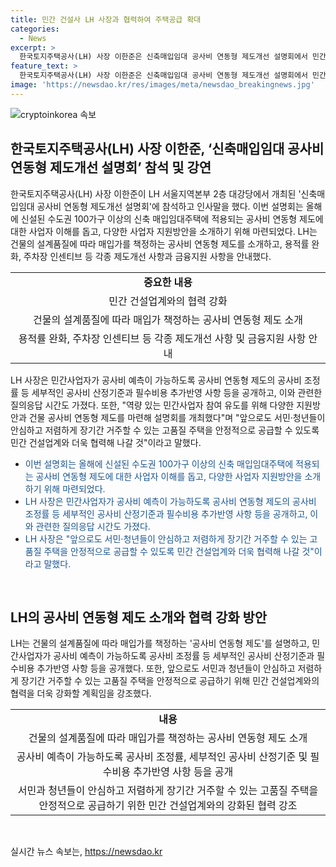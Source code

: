 ```yaml
---
title: 민간 건설사 LH 사장과 협력하여 주택공급 확대
categories:
  - News
excerpt: >
  한국토지주택공사(LH) 사장 이한준은 신축매입임대 공사비 연동형 제도개선 설명회에서 민간 건설업계와의 협력 강화를 강조했다. 이번 설명회는 수도권 100가구 이상 신축 매입임대주택을 위한 공사비 연동형 제도의 이해도 향상과 지원방안 소개를 목적으로 개최됐다. LH는 공사비 연동형 제도를 소개하고, 제도개편 및 금융지원 사항을 안내했으며, 세부적인 공사비 산정기준과 필수비용 추가반영 사항에 대한 정보도 제공했다. 더불어, 이한준 사장은 민간사업자 참여 유도를 위한 다양한 지원방안을 마련하고, 민간 건설업계와의 협력을 더욱 강화해 서민과 청년들에게 안정적이고 저렴한 주택을 제공할 계획이라고 밝혔다.
feature_text: >
  한국토지주택공사(LH) 사장 이한준은 신축매입임대 공사비 연동형 제도개선 설명회에서 민간 건설업계와의 협력 강화를 강조했다. 이번 설명회는 수도권 100가구 이상 신축 매입임대주택을 위한 공사비 연동형 제도의 이해도 향상과 지원방안 소개를 목적으로 개최됐다. LH는 공사비 연동형 제도를 소개하고, 제도개편 및 금융지원 사항을 안내했으며, 세부적인 공사비 산정기준과 필수비용 추가반영 사항에 대한 정보도 제공했다. 더불어, 이한준 사장은 민간사업자 참여 유도를 위한 다양한 지원방안을 마련하고, 민간 건설업계와의 협력을 더욱 강화해 서민과 청년들에게 안정적이고 저렴한 주택을 제공할 계획이라고 밝혔다.
image: 'https://newsdao.kr/res/images/meta/newsdao_breakingnews.jpg'
---
```


<p><img src="https://newsdao.kr/res/images/meta/newsdao_breakingnews.jpg" alt="cryptoinkorea 속보" /></p>

<h2 data-ke-size="size26">한국토지주택공사(LH) 사장 이한준, ‘신축매입임대 공사비 연동형 제도개선 설명회’ 참석 및 강연</h2>

<p data-ke-size="size16">한국토지주택공사(LH) 사장 이한준이 LH 서울지역본부 2층 대강당에서 개최된 '신축매입임대 공사비 연동형 제도개선 설명회'에 참석하고 인사말을 했다. 이번 설명회는 올해에 신설된 수도권 100가구 이상의 신축 매입임대주택에 적용되는 공사비 연동형 제도에 대한 사업자 이해를 돕고, 다양한 사업자 지원방안을 소개하기 위해 마련되었다. LH는 건물의 설계품질에 따라 매입가를 책정하는 공사비 연동형 제도를 소개하고, 용적률 완화, 주차장 인센티브 등 각종 제도개선 사항과 금융지원 사항을 안내했다.</p>

<table>
  <tbody>
    <tr>
      <td style="text-align: center; height: 17px;"><b>중요한 내용</b></td>
    </tr>
    <tr>
      <td style="text-align: center; height: 17px;">민간 건설업계와의 협력 강화</td>
    </tr>
    <tr>
      <td style="text-align: center; height: 17px;">건물의 설계품질에 따라 매입가 책정하는 공사비 연동형 제도 소개</td>
    </tr>
    <tr>
      <td style="text-align: center; height: 17px;">용적률 완화, 주차장 인센티브 등 각종 제도개선 사항 및 금융지원 사항 안내</td>
    </tr>
  </tbody>
</table>

<p data-ke-size="size16">LH 사장은 민간사업자가 공사비 예측이 가능하도록 공사비 연동형 제도의 공사비 조정률 등 세부적인 공사비 산정기준과 필수비용 추가반영 사항 등을 공개하고, 이와 관련한 질의응답 시간도 가졌다. 또한, "역량 있는 민간사업자 참여 유도를 위해 다양한 지원방안과 건물 공사비 연동형 제도를 마련해 설명회를 개최했다"며 "앞으로도 서민·청년들이 안심하고 저렴하게 장기간 거주할 수 있는 고품질 주택을 안정적으로 공급할 수 있도록 민간 건설업계와 더욱 협력해 나갈 것"이라고 말했다.</p>

<ul>
  <li><span style="color: #1a5490;">이번 설명회는 올해에 신설된 수도권 100가구 이상의 신축 매입임대주택에 적용되는 공사비 연동형 제도에 대한 사업자 이해를 돕고, 다양한 사업자 지원방안을 소개하기 위해 마련되었다.</span></li>
  <li><span style="color: #1a5490;">LH 사장은 민간사업자가 공사비 예측이 가능하도록 공사비 연동형 제도의 공사비 조정률 등 세부적인 공사비 산정기준과 필수비용 추가반영 사항 등을 공개하고, 이와 관련한 질의응답 시간도 가졌다.</span></li>
  <li><span style="color: #1a5490;">LH 사장은 "앞으로도 서민·청년들이 안심하고 저렴하게 장기간 거주할 수 있는 고품질 주택을 안정적으로 공급할 수 있도록 민간 건설업계와 더욱 협력해 나갈 것"이라고 말했다.</span></li>
</ul>

<p data-ke-size="size16">&nbsp;</p>

<h2 data-ke-size="size26">LH의 공사비 연동형 제도 소개와 협력 강화 방안</h2>

<p data-ke-size="size16">LH는 건물의 설계품질에 따라 매입가를 책정하는 '공사비 연동형 제도'를 설명하고, 민간사업자가 공사비 예측이 가능하도록 공사비 조정률 등 세부적인 공사비 산정기준과 필수비용 추가반영 사항 등을 공개했다. 또한, 앞으로도 서민과 청년들이 안심하고 저렴하게 장기간 거주할 수 있는 고품질 주택을 안정적으로 공급하기 위해 민간 건설업계와의 협력을 더욱 강화할 계획임을 강조했다.</p>

<table>
  <tbody>
    <tr>
      <td style="text-align: center; height: 17px;"><b>내용</b></td>
    </tr>
    <tr>
      <td style="text-align: center; height: 17px;">건물의 설계품질에 따라 매입가를 책정하는 공사비 연동형 제도 소개</td>
    </tr>
    <tr>
      <td style="text-align: center; height: 17px;">공사비 예측이 가능하도록 공사비 조정률, 세부적인 공사비 산정기준 및 필수비용 추가반영 사항 등을 공개</td>
    </tr>
    <tr>
      <td style="text-align: center; height: 17px;">서민과 청년들이 안심하고 저렴하게 장기간 거주할 수 있는 고품질 주택을 안정적으로 공급하기 위한 민간 건설업계와의 강화된 협력 강조</td>
    </tr>
  </tbody>
</table>

<p data-ke-size="size16">&nbsp;</p>
실시간 뉴스 속보는, <a href="https://newsdao.kr" rel="dofollow">https://newsdao.kr</a>


